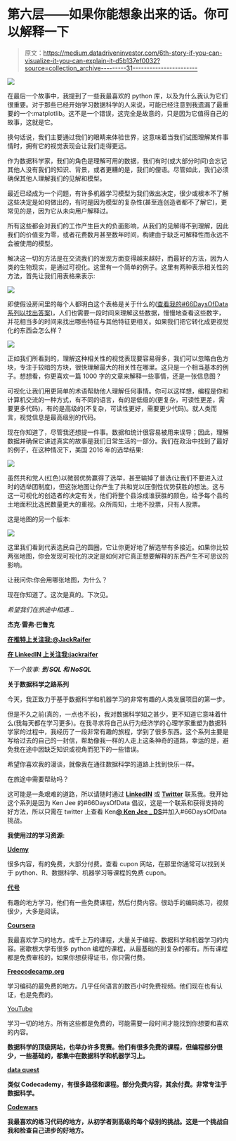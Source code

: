 # 第六层——如果你能想象出来的话。你可以解释一下

> 原文：<https://medium.datadriveninvestor.com/6th-story-if-you-can-visualize-it-you-can-explain-it-d5b137ef0032?source=collection_archive---------31----------------------->

![](img/b196e71eacab0ad8b5cf5e70c8f8cd65.png)

在最后一个故事中，我提到了一些我最喜欢的 python 库，以及为什么我认为它们很重要。对于那些已经开始学习数据科学的人来说，可能已经注意到我遗漏了最重要的一个:matplotlib。这不是一个错误，这完全是故意的，只是因为它值得自己的故事，这就是它。

换句话说，我们主要通过我们的眼睛来体验世界，这意味着当我们试图理解某件事情时，拥有它的视觉表现会让我们走得更远。

作为数据科学家，我们的角色是理解可用的数据，我们有时(或大部分时间)会忘记其他人没有我们的知识、背景，或者更糟的是，我们的俚语。尽管如此，我们必须确保其他人理解我们的见解和模型。

最近已经成为一个问题，有许多机器学习模型为我们做出决定，很少或根本不了解这些决定是如何做出的，有时是因为模型的复杂性(甚至连创造者都不了解它)，更常见的是，因为它从未向用户解释过。

所有这些都会对我们的工作产生巨大的负面影响，从我们的见解得不到理解，因此我们的价值变为零，或者花费数月甚至数年时间，构建由于缺乏可解释性而永远不会被使用的模型。

解决这一切的方法是在交流我们的发现方面变得越来越好，而最好的方法，因为人类的生物现实，是通过可视化。这里有一个简单的例子。这里有两种表示相关性的方法，首先让我们用表格来表示:

![](img/eedea98126db6903f12a0391e690a5db.png)

即使假设房间里的每个人都明白这个表格是关于什么的([查看我的#66DaysOfData 系列以找出答案)](https://medium.com/swlh/66daysofdata-day-1-asking-important-questions-2031fcf780ed)，人们也需要一段时间来理解这些数据，慢慢地查看这些数字，并花相当多的时间来找出哪些特征与其他特征更相关。如果我们把它转化成更视觉化的东西会怎么样？

![](img/124a01bda553586e93917e2de5a9b170.png)

正如我们所看到的，理解这种相关性的视觉表现要容易得多，我们可以忽略白色方块，专注于较暗的方块，很快理解最大的相关性在哪里。这只是一个相当基本的例子。想想看，你更喜欢一篇 1000 字的文章来解释一些事情，还是一张信息图？

可视化让我们用更简单的术语帮助他人理解任何事情。你可以这样想，编程是你和计算机交流的一种方式，有不同的语言，有的是低级的(更复杂，可读性更差，需要更多代码)，有的是高级的(不复杂，可读性更好，需要更少代码)。就人类而言，视觉信息是最高级别的代码。

现在你知道了，尽管我还想提一件事。数据和统计很容易被用来误导；因此，理解数据并确保它讲述真实的故事是我们日常生活的一部分。我们在政治中找到了最好的例子，在这种情况下，美国 2016 年的选举结果:

![](img/61c3fb12dd8cff46778eabd5bd9147a8.png)

虽然共和党人(红色)以微弱优势赢得了选举，甚至输掉了普选(让我们不要进入过时的选举团制度)，但这张地图让你产生了共和党以压倒性优势获胜的想法。这与这一可视化的创造者的决定有关，他们将整个县涂成谁获胜的颜色，给予每个县的土地面积比选民数量更大的重视。众所周知，土地不投票，只有人投票。

这是地图的另一个版本:

![](img/6e6fea4c3b53551d4f1b2f58288dfd20.png)

这里我们看到代表选民自己的圆圈，它让你更好地了解选举有多接近。如果你比较两张地图，你会发现可视化的决定是如何对它真正想要解释的东西产生不可思议的影响。

让我问你:你会用哪张地图，为什么？

现在你知道了。这次是真的。下次见。

*希望我们在旅途中相遇…*

**杰克·雷弗·巴鲁克**

[**在推特上关注我:@JackRaifer**](https://twitter.com/JackRaifer)

[**在 LinkedIN 上关注我:jackraifer**](https://www.linkedin.com/in/jackraifer/)

*下一个故事:* ***到 SQL 和 NoSQL***

**关于数据科学之路系列**

今天，我正致力于基于数据科学和机器学习的非常有趣的人类发展项目的第一步。

但是不久之前(真的，一点也不长)，我对数据科学知之甚少，更不知道它意味着什么(我每天都在学习更多)。在我寻求将自己从行为经济学的心理学家重塑为数据科学家的过程中，我经历了一段非常有趣的旅程，学到了很多东西。这个系列主要是写给过去的自己的一封信，帮助像我一样的人走上这条神奇的道路，幸运的是，避免我在途中因缺乏知识或视角而犯下的一些错误。

希望你喜欢我的漫谈，就像我在通往数据科学的道路上找到快乐一样。

在旅途中需要帮助吗？

这可能是一条艰难的道路，所以请随时通过 [**LinkedIN**](https://www.linkedin.com/in/jackraifer/) 或 [**Twitter**](https://twitter.com/JackRaifer) 联系我。我开始这个系列是因为 Ken Jee 的#66DaysOfData 倡议，这是一个联系和获得支持的好方法，所以只需在 twitter 上查看 Ken[**@ Ken Jee _ DS**](https://twitter.com/KenJee_DS)并加入#66DaysOfData 挑战。

**我使用过的学习资源:**

[**Udemy**](http://www.udemy.com)

很多内容，有的免费，大部分付费。查看 cupon 网站，在那里你通常可以找到关于 python、R、数据科学、机器学习等课程的免费 cupon。

[**代号**](https://www.codecademy.com/)

有趣的地方学习，他们有一些免费课程，然后付费内容。很动手的编码练习，视频很少，大多是阅读。

[**Coursera**](https://www.coursera.org/)

我最喜欢学习的地方。成千上万的课程，大量关于编程、数据科学和机器学习的内容。密歇根大学有很多 python 编程的课程，从最基础的到复杂的都有。所有课程都是免费审核的，如果你想获得证书，你只需付费。

[**Freecodecamp.org**](https://www.freecodecamp.org/)

学习编码的最免费的地方。几乎任何语言的数百小时免费视频。他们现在也有认证，也是免费的。

[YouTube](https://www.youtube.com/)

学习一切的地方。所有这些都是免费的，可能需要一段时间才能找到你想要和喜欢的内容。

[](https://www.kaggle.com/)

**数据科学的顶级网站，也举办许多竞赛。他们有很多免费的课程，但编程部分很少，一些基础的，都集中在数据科学和机器学习上。**

**[**data quest**](https://www.dataquest.io/)**

**类似 Codecademy，有很多路径和课程。部分免费内容，其余付费。非常专注于数据科学。**

**[**Codewars**](http://www.codewars.com)**

**我最喜欢的练习代码的地方，从初学者到高级的每个级别的挑战。这是一个挑战自我和检查自己进步的好地方。**